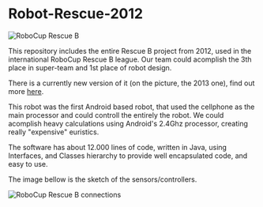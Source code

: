 Robot-Rescue-2012
=================

![RoboCup Rescue B](https://fbcdn-sphotos-b-a.akamaihd.net/hphotos-ak-ash3/62843_516852158373101_1360090908_n.jpg)

This repository includes the entire Rescue B project from 2012, used in the international RoboCup Rescue B league.
Our team could acomplish the 3th place in super-team and 1st place of robot design.

There is a currently new version of it (on the picture, the 2013 one), find out more [here](https://github.com/ivanseidel/Robot-Rescue-2013).

This robot was the first Android based robot, that used the cellphone as the main processor and could controll the entirely the robot. We could acomplish heavy calculations using Android's 2.4Ghz processor, creating really "expensive" euristics.

The software has about 12.000 lines of code, written in Java, using Interfaces, and Classes hierarchy to provide well encapsulated code, and easy to use.

The image bellow is the sketch of the sensors/controllers.

![RoboCup Rescue B connections](https://fbcdn-sphotos-c-a.akamaihd.net/hphotos-ak-prn1/544890_336957009695951_2167128_n.jpg)
